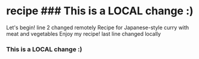 # recipe ### This is a LOCAL change :)
Let's begin! line 2 changed remotely
Recipe for Japanese-style curry with meat and vegetables
Enjoy my recipe!
last line changed locally
### This is a LOCAL change :)